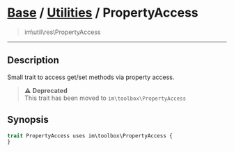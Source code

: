 # [Base](base.md) / [Utilities](util.md) / PropertyAccess
 > im\util\res\PropertyAccess
____

## Description
Small trait to access get/set methods via property access.

> :warning: **Deprecated**  
> This trait has been moved to `im\toolbox\PropertyAccess`  

## Synopsis
```php
trait PropertyAccess uses im\toolbox\PropertyAccess {
}
```
